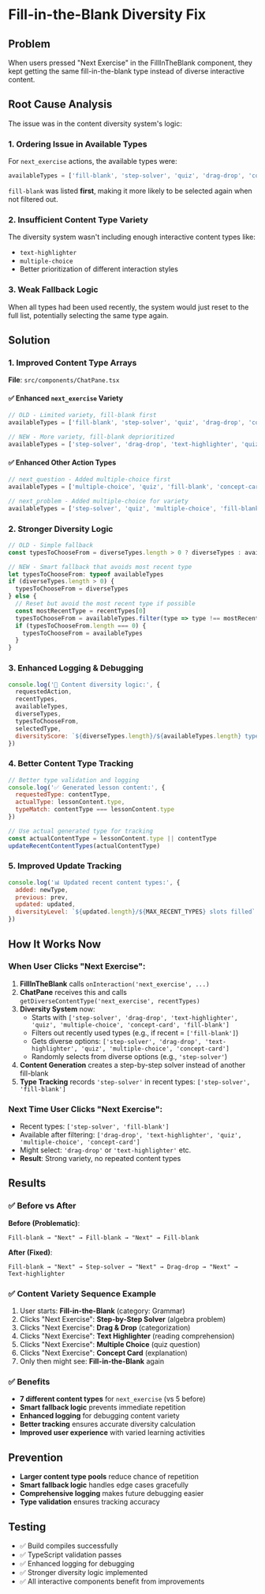 # Fill-in-the-Blank Diversity Fix

## Problem
When users pressed "Next Exercise" in the FillInTheBlank component, they kept getting the same fill-in-the-blank type instead of diverse interactive content.

## Root Cause Analysis
The issue was in the content diversity system's logic:

### 1. **Ordering Issue in Available Types**
For `next_exercise` actions, the available types were:
```javascript
availableTypes = ['fill-blank', 'step-solver', 'quiz', 'drag-drop', 'concept-card']
```
`fill-blank` was listed **first**, making it more likely to be selected again when not filtered out.

### 2. **Insufficient Content Type Variety**
The diversity system wasn't including enough interactive content types like:
- `text-highlighter`
- `multiple-choice`
- Better prioritization of different interaction styles

### 3. **Weak Fallback Logic**
When all types had been used recently, the system would just reset to the full list, potentially selecting the same type again.

## Solution

### 1. **Improved Content Type Arrays**
**File**: `src/components/ChatPane.tsx`

#### ✅ Enhanced `next_exercise` Variety
```javascript
// OLD - Limited variety, fill-blank first
availableTypes = ['fill-blank', 'step-solver', 'quiz', 'drag-drop', 'concept-card']

// NEW - More variety, fill-blank deprioritized
availableTypes = ['step-solver', 'drag-drop', 'text-highlighter', 'quiz', 'multiple-choice', 'concept-card', 'fill-blank']
```

#### ✅ Enhanced Other Action Types
```javascript
// next_question - Added multiple-choice first
availableTypes = ['multiple-choice', 'quiz', 'fill-blank', 'concept-card', 'explainer']

// next_problem - Added multiple-choice for variety
availableTypes = ['step-solver', 'quiz', 'multiple-choice', 'fill-blank', 'concept-card', 'explainer']
```

### 2. **Stronger Diversity Logic**
```javascript
// OLD - Simple fallback
const typesToChooseFrom = diverseTypes.length > 0 ? diverseTypes : availableTypes

// NEW - Smart fallback that avoids most recent type
let typesToChooseFrom: typeof availableTypes
if (diverseTypes.length > 0) {
  typesToChooseFrom = diverseTypes
} else {
  // Reset but avoid the most recent type if possible
  const mostRecentType = recentTypes[0]
  typesToChooseFrom = availableTypes.filter(type => type !== mostRecentType)
  if (typesToChooseFrom.length === 0) {
    typesToChooseFrom = availableTypes
  }
}
```

### 3. **Enhanced Logging & Debugging**
```javascript
console.log('🎯 Content diversity logic:', {
  requestedAction,
  recentTypes,
  availableTypes,
  diverseTypes,
  typesToChooseFrom,
  selectedType,
  diversityScore: `${diverseTypes.length}/${availableTypes.length} types available`
})
```

### 4. **Better Content Type Tracking**
```javascript
// Better type validation and logging
console.log('✅ Generated lesson content:', { 
  requestedType: contentType, 
  actualType: lessonContent.type, 
  typeMatch: contentType === lessonContent.type 
})

// Use actual generated type for tracking
const actualContentType = lessonContent.type || contentType
updateRecentContentTypes(actualContentType)
```

### 5. **Improved Update Tracking**
```javascript
console.log('📊 Updated recent content types:', {
  added: newType,
  previous: prev,
  updated: updated,
  diversityLevel: `${updated.length}/${MAX_RECENT_TYPES} slots filled`
})
```

## How It Works Now

### When User Clicks "Next Exercise":
1. **FillInTheBlank** calls `onInteraction('next_exercise', ...)`
2. **ChatPane** receives this and calls `getDiverseContentType('next_exercise', recentTypes)`
3. **Diversity System** now:
   - Starts with `['step-solver', 'drag-drop', 'text-highlighter', 'quiz', 'multiple-choice', 'concept-card', 'fill-blank']`
   - Filters out recently used types (e.g., if recent = `['fill-blank']`)
   - Gets diverse options: `['step-solver', 'drag-drop', 'text-highlighter', 'quiz', 'multiple-choice', 'concept-card']`
   - Randomly selects from diverse options (e.g., `'step-solver'`)
4. **Content Generation** creates a step-by-step solver instead of another fill-blank
5. **Type Tracking** records `'step-solver'` in recent types: `['step-solver', 'fill-blank']`

### Next Time User Clicks "Next Exercise":
- Recent types: `['step-solver', 'fill-blank']`
- Available after filtering: `['drag-drop', 'text-highlighter', 'quiz', 'multiple-choice', 'concept-card']`
- Might select: `'drag-drop'` or `'text-highlighter'` etc.
- **Result**: Strong variety, no repeated content types

## Results

### ✅ Before vs After

**Before (Problematic)**:
```
Fill-blank → "Next" → Fill-blank → "Next" → Fill-blank
```

**After (Fixed)**:
```
Fill-blank → "Next" → Step-solver → "Next" → Drag-drop → "Next" → Text-highlighter
```

### ✅ Content Variety Sequence Example
1. User starts: **Fill-in-the-Blank** (category: Grammar)
2. Clicks "Next Exercise": **Step-by-Step Solver** (algebra problem)
3. Clicks "Next Exercise": **Drag & Drop** (categorization)  
4. Clicks "Next Exercise": **Text Highlighter** (reading comprehension)
5. Clicks "Next Exercise": **Multiple Choice** (quiz question)
6. Clicks "Next Exercise": **Concept Card** (explanation)
7. Only then might see: **Fill-in-the-Blank** again

### ✅ Benefits
- **7 different content types** for `next_exercise` (vs 5 before)
- **Smart fallback logic** prevents immediate repetition
- **Enhanced logging** for debugging content variety
- **Better tracking** ensures accurate diversity calculation
- **Improved user experience** with varied learning activities

## Prevention
- **Larger content type pools** reduce chance of repetition
- **Smart fallback logic** handles edge cases gracefully  
- **Comprehensive logging** makes future debugging easier
- **Type validation** ensures tracking accuracy

## Testing
- ✅ Build compiles successfully
- ✅ TypeScript validation passes
- ✅ Enhanced logging for debugging
- ✅ Stronger diversity logic implemented
- ✅ All interactive components benefit from improvements 